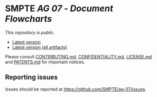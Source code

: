 # SMPTE _AG 07_ - _Document Flowcharts_

_This repository is *public*._

* [Latest version](https://doc.smpte-doc.org/ag-07/main/)
* [Latest version (all artifacts)](https://doc.smpte-doc.org/ag-07/main/pub-artifacts.html)

Please consult [CONTRIBUTING.md](./CONTRIBUTING.md), [CONFIDENTIALITY.md](./CONFIDENTIALITY.md), [LICENSE.md](./LICENSE.md) and
[PATENTS.md](./PATENTS.md) for important notices.

## Reporting issues

Issues should be reported at <https://github.com/SMPTE/ag-07/issues>.
